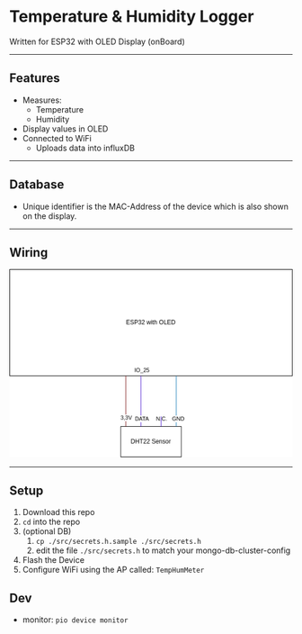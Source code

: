 # Temperature & Humidity Logger

Written for ESP32 with OLED Display (onBoard)

---

## Features

- Measures:
  - Temperature
  - Humidity
- Display values in OLED
- Connected to WiFi
  - Uploads data into influxDB

---

## Database

- Unique identifier is the MAC-Address of the device which is also shown on the display.

---

## Wiring

![schematic-image](schematic.drawio.png "schematic")

---

## Setup

1. Download this repo
2. `cd` into the repo
3. (optional DB)
   1. `cp ./src/secrets.h.sample ./src/secrets.h`
   2. edit the file `./src/secrets.h` to match your mongo-db-cluster-config
4. Flash the Device
5. Configure WiFi using the AP called: `TempHumMeter`

## Dev

- monitor: `pio device monitor`
